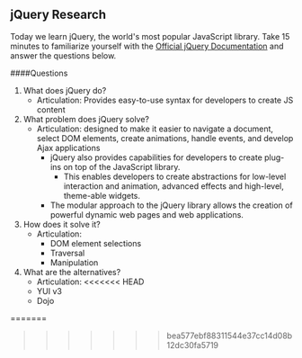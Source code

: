 ## jQuery Research

Today we learn jQuery, the world's most popular JavaScript library. Take 15 minutes to familiarize yourself with the [Official jQuery Documentation](http://jquery.com/) and answer the questions below.

####Questions
1. What does jQuery do? 
    - Articulation: Provides easy-to-use syntax for developers to create JS content
2. What problem does jQuery solve?
    - Articulation: designed to make it easier to navigate a document, select DOM elements, create animations, handle events, and develop Ajax applications
        - jQuery also provides capabilities for developers to create plug-ins on top of the JavaScript library. 
            - This enables developers to create abstractions for low-level interaction and animation, advanced effects and high-level, theme-able widgets. 
        - The modular approach to the jQuery library allows the creation of powerful dynamic web pages and web applications.
3. How does it solve it?
    - Articulation: 
        - DOM element selections
        - Traversal
        - Manipulation
4. What are the alternatives?
    - Articulation:
<<<<<<< HEAD
    -   YUI v3
    -   Dojo


=======
>>>>>>> bea577ebf88311544e37cc14d08b12dc30fa5719
